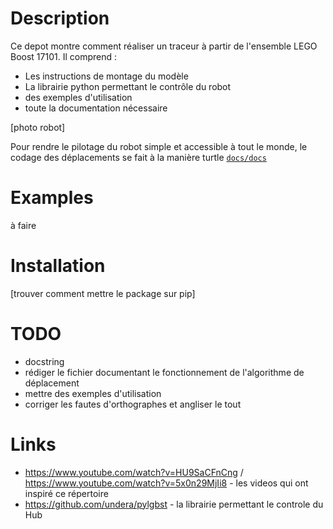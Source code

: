# Description

Ce depot montre comment réaliser un traceur à partir de l'ensemble LEGO Boost 17101. Il comprend :
- Les instructions de montage du modèle
- La librairie python permettant le contrôle du robot
- des exemples d'utilisation
- toute la documentation nécessaire

[photo robot]

Pour rendre le pilotage du robot simple et accessible à tout le monde, le codage des déplacements se fait à la manière turtle [`docs/docs`](https://github.com/valentin-burillier/spiderpen/blob/main/docs/docs.md)

# Examples

à faire

# Installation

[trouver comment mettre le package sur pip]

# TODO

- docstring
- rédiger le fichier documentant le fonctionnement de l'algorithme de déplacement
- mettre des exemples d'utilisation
- corriger les fautes d'orthographes et angliser le tout

# Links

- https://www.youtube.com/watch?v=HU9SaCFnCng / https://www.youtube.com/watch?v=5x0n29MjIi8 - les videos qui ont inspiré ce répertoire
- https://github.com/undera/pylgbst - la librairie permettant le controle du Hub
